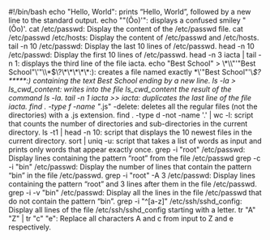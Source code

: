 #!/bin/bash
echo "Hello, World": prints “Hello, World”, followed by a new line to the standard output.
echo "\"(Ôo)'": displays a confused smiley "(Ôo)'.
cat /etc/passwd: Display the content of the /etc/passwd file.
cat /etc/passwd /etc/hosts: Display the content of /etc/passwd and /etc/hosts.
tail -n 10 /etc/passwd: Display the last 10 lines of /etc/passwd.
head -n 10 /etc/passwd: Display the first 10 lines of /etc/passwd.
head -n 3 iacta | tail -n 1: displays the third line of the file iacta.
echo "Best School" > \\\*\\\\"'\"Best School\"\\'"\\\\\*\$\\\?\\\*\\\*\\\*\\\*\\\*\:\): creates a file named exactly \*\\'"Best School"\'\\*$\?\*\*\*\*\*:) containing the text Best School ending by a new line.
ls -la > ls_cwd_content: writes into the file ls_cwd_content the result of the command ls -la.
tail -n 1 iacta >> iacta: duplicates the last line of the file iacta.
find . -type f -name "*.js" -delete: deletes all the regular files (not the directories) with a .js extension.
find . -type d -not -name '.' | wc -l: script that counts the number of directories and sub-directories in the current directory.
ls -t1 | head -n 10: script that displays the 10 newest files in the current directory.
sort | uniq -u: script that takes a list of words as input and prints only words that appear exactly once.
grep -i "root" /etc/passwd: Display lines containing the pattern “root” from the file /etc/passwd
grep -c -i "bin" /etc/passwd: Display the number of lines that contain the pattern “bin” in the file /etc/passwd.
grep -i "root" -A 3 /etc/passwd: Display lines containing the pattern “root” and 3 lines after them in the file /etc/passwd.
grep -i -v "bin" /etc/passwd: Display all the lines in the file /etc/passwd that do not contain the pattern “bin”.
grep -i "^[a-z]" /etc/ssh/sshd_config: Display all lines of the file /etc/ssh/sshd_config starting with a letter.
tr "A" "Z" | tr "c" "e": Replace all characters A and c from input to Z and e respectively.
